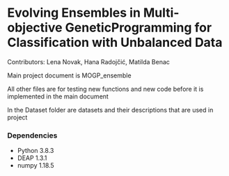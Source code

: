 # Evolving Ensembles in Multi-objective GeneticProgramming for Classification with Unbalanced Data

Contributors: Lena Novak, Hana Radojčić, Matilda Benac

Main project document is MOGP_ensemble
    
All other files are for testing new functions and new code before it is implemented in the main document

In the Dataset folder are datasets and their descriptions that are used in project

### Dependencies
* Python 3.8.3
* DEAP 1.3.1
* numpy 1.18.5
